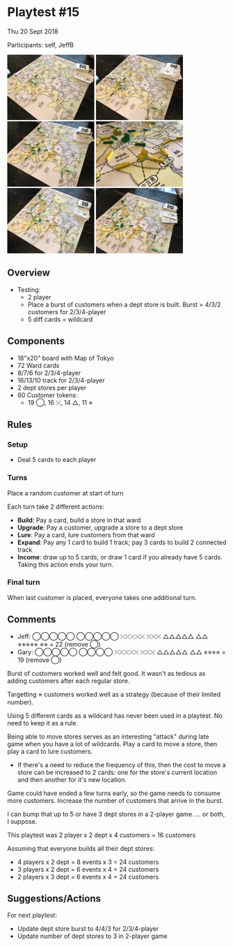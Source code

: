 # Playtest #15

Thu 20 Sept 2018

Participants: self, JeffB

<img src="images/pt15/pt15-0714.jpg" height="150px"/> <img src="images/pt15/pt15-0715.jpg" height="150px"/> <img src="images/pt15/pt15-0716.jpg" height="150px"/> <img src="images/pt15/pt15-0717.jpg" height="150px"/> <img src="images/pt15/pt15-0718.jpg" height="150px"/> <img src="images/pt15/pt15-0719.jpg" height="150px"/>

## Overview

* Testing:
	* 2 player
	* Place a burst of customers when a dept store is built. Burst = 4/3/2 customers for 2/3/4-player
	* 5 diff cards = wildcard

## Components

* 18"x20" board with Map of Tokyo
* 72 Ward cards
* 8/7/6 for 2/3/4-player
* 16/13/10 track for 2/3/4-player
* 2 dept stores per player
* 60 Customer tokens:
	* 19 ◯, 16 ⤫, 14 △, 11 ⭐︎

## Rules

### Setup

* Deal 5 cards to each player

### Turns

Place a random customer at start of turn

Each turn take 2 different actions:

* **Build**: Pay a card, build a store in that ward
* **Upgrade**: Pay a customer, upgrade a store to a dept store
* **Lure**: Pay a card, lure customers from that ward
* **Expand**: Pay any 1 card to build 1 track; pay 3 cards to build 2 connected track
* **Income**: draw up to 5 cards, or draw 1 card if you already have 5 cards. Taking this action ends your turn.

### Final turn

When last customer is placed, everyone takes one additional turn.

## Comments

* Jeff: ◯◯◯◯◯ ◯◯◯◯◯ ⤫⤫⤫⤫⤫ ⤫⤫⤫ △△△△△ △△ ⭐︎⭐︎⭐︎⭐︎⭐︎ ⭐︎⭐︎ = 22 (remove ◯)
* Gary: ◯◯◯◯◯ ◯◯◯◯ ⤫⤫⤫⤫⤫ ⤫⤫⤫ △△△△△ △△ ⭐︎⭐︎⭐︎⭐︎ = 19 (remove ◯)

Burst of customers worked well and felt good. It wasn't as tedious as adding customers after each regular store.

Targetting ⭐︎ customers worked well as a strategy (because of their limited number).

Using 5 different cards as a wildcard has never been used in a playtest. No need to keep it as a rule.

Being able to move stores serves as an interesting "attack" during late game when you have a lot of wildcards. Play a card to move a store, then play a card to lure customers.

* If there's a need to reduce the frequency of this, then the cost to move a store can be increased to 2 cards: one for the store's current location and then another for it's new location.

Game could have ended a few turns early, so the game needs to consume more customers. Increase the number of customers that arrive in the burst.

I can bump that up to 5 or have 3 dept stores in a 2-player game.
... or both, I suppose.

This playtest was 2 player x 2 dept x 4 customers = 16 customers

Assuming that everyone builds all their dept stores:

* 4 players x 2 dept = 8 events x 3 = 24 customers
* 3 players x 2 dept = 6 events x 4 = 24 customers
* 2 players x 3 dept = 6 events x 4 = 24 customers

## Suggestions/Actions

For next playtest:

* Update dept store burst to 4/4/3 for 2/3/4-player
* Update number of dept stores to 3 in 2-player game

